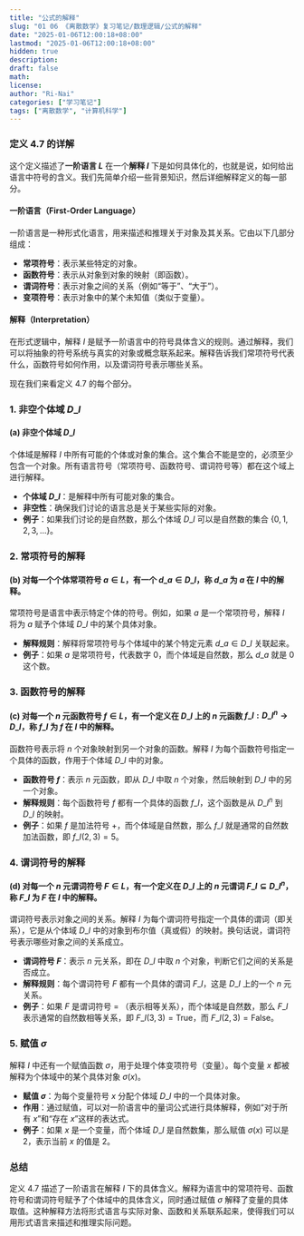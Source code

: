 ```yaml
---
title: "公式的解释"
slug: "01 06 《离散数学》复习笔记/数理逻辑/公式的解释"
date: "2025-01-06T12:00:18+08:00"
lastmod: "2025-01-06T12:00:18+08:00"
hidden: true
description:
draft: false
math:
license:
author: "Ri-Nai"
categories: ["学习笔记"]
tags: ["离散数学", "计算机科学"]
---
```

### 定义 4.7 的详解

这个定义描述了**一阶语言 $L$** 在一个**解释 $I$** 下是如何具体化的，也就是说，如何给出语言中符号的含义。我们先简单介绍一些背景知识，然后详细解释定义的每一部分。

#### 一阶语言（First-Order Language）

一阶语言是一种形式化语言，用来描述和推理关于对象及其关系。它由以下几部分组成：
- **常项符号**：表示某些特定的对象。
- **函数符号**：表示从对象到对象的映射（即函数）。
- **谓词符号**：表示对象之间的关系（例如“等于”、“大于”）。
- **变项符号**：表示对象中的某个未知值（类似于变量）。

#### 解释（Interpretation）

在形式逻辑中，解释 $I$ 是赋予一阶语言中的符号具体含义的规则。通过解释，我们可以将抽象的符号系统与真实的对象或概念联系起来。解释告诉我们常项符号代表什么，函数符号如何作用，以及谓词符号表示哪些关系。

现在我们来看定义 4.7 的每个部分。

### 1. **非空个体域 $D\_I$**

#### (a) 非空个体域 $D\_I$

个体域是解释 $I$ 中所有可能的个体或对象的集合。这个集合不能是空的，必须至少包含一个对象。所有语言符号（常项符号、函数符号、谓词符号等）都在这个域上进行解释。

- **个体域 $D\_I$**：是解释中所有可能对象的集合。
- **非空性**：确保我们讨论的语言总是关于某些实际的对象。
- **例子**：如果我们讨论的是自然数，那么个体域 $D\_I$ 可以是自然数的集合 $\lbrace 0, 1, 2, 3, \dots \rbrace$。

### 2. **常项符号的解释**

#### (b) 对每一个个体常项符号 $a \in L$，有一个 $d\_a \in D\_I$，称 $d\_a$ 为 $a$ 在 $I$ 中的解释。

常项符号是语言中表示特定个体的符号。例如，如果 $a$ 是一个常项符号，解释 $I$ 将为 $a$ 赋予个体域 $D\_I$ 中的某个具体对象。

- **解释规则**：解释将常项符号与个体域中的某个特定元素 $d\_a \in D\_I$ 关联起来。
- **例子**：如果 $a$ 是常项符号，代表数字 $0$，而个体域是自然数，那么 $d\_a$ 就是 $0$ 这个数。

### 3. **函数符号的解释**

#### (c) 对每一个 $n$ 元函数符号 $f \in L$，有一个定义在 $D\_I$ 上的 $n$ 元函数 $f\_I: D\_I^n \to D\_I$，称 $f\_I$ 为 $f$ 在 $I$ 中的解释。

函数符号表示将 $n$ 个对象映射到另一个对象的函数。解释 $I$ 为每个函数符号指定一个具体的函数，作用于个体域 $D\_I$ 中的对象。

- **函数符号 $f$**：表示 $n$ 元函数，即从 $D\_I$ 中取 $n$ 个对象，然后映射到 $D\_I$ 中的另一个对象。
- **解释规则**：每个函数符号 $f$ 都有一个具体的函数 $f\_I$，这个函数是从 $D\_I^n$ 到 $D\_I$ 的映射。
- **例子**：如果 $f$ 是加法符号 $+$，而个体域是自然数，那么 $f\_I$ 就是通常的自然数加法函数，即 $f\_I(2, 3) = 5$。

### 4. **谓词符号的解释**

#### (d) 对每一个 $n$ 元谓词符号 $F \in L$，有一个定义在 $D\_I$ 上的 $n$ 元谓词 $F\_I \subseteq D\_I^n$，称 $F\_I$ 为 $F$ 在 $I$ 中的解释。

谓词符号表示对象之间的关系。解释 $I$ 为每个谓词符号指定一个具体的谓词（即关系），它是从个体域 $D\_I$ 中的对象到布尔值（真或假）的映射。换句话说，谓词符号表示哪些对象之间的关系成立。

- **谓词符号 $F$**：表示 $n$ 元关系，即在 $D\_I$ 中取 $n$ 个对象，判断它们之间的关系是否成立。
- **解释规则**：每个谓词符号 $F$ 都有一个具体的谓词 $F\_I$，这是 $D\_I$ 上的一个 $n$ 元关系。
- **例子**：如果 $F$ 是谓词符号 $=$ （表示相等关系），而个体域是自然数，那么 $F\_I$ 表示通常的自然数相等关系，即 $F\_I(3, 3) = \text{True}$，而 $F\_I(2, 3) = \text{False}$。

### 5. **赋值 $\sigma$**

解释 $I$ 中还有一个赋值函数 $\sigma$，用于处理个体变项符号（变量）。每个变量 $x$ 都被解释为个体域中的某个具体对象 $\sigma(x)$。

- **赋值 $\sigma$**：为每个变量符号 $x$ 分配个体域 $D\_I$ 中的一个具体对象。
- **作用**：通过赋值，可以对一阶语言中的量词公式进行具体解释，例如“对于所有 $x$”和“存在 $x$”这样的表达式。
- **例子**：如果 $x$ 是一个变量，而个体域 $D\_I$ 是自然数集，那么赋值 $\sigma(x)$ 可以是 $2$，表示当前 $x$ 的值是 $2$。

### 总结

定义 4.7 描述了一阶语言在解释 $I$ 下的具体含义。解释为语言中的常项符号、函数符号和谓词符号赋予了个体域中的具体含义，同时通过赋值 $\sigma$ 解释了变量的具体取值。这种解释方法将形式语言与实际对象、函数和关系联系起来，使得我们可以用形式语言来描述和推理实际问题。
